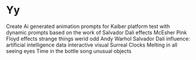 # Yy
Create Ai generated animation prompts for Kaiber platform test with dynamic prompts based on the work of Salvador Dali effects McEsher Pink Floyd effects strange things werid odd  Andy Warhol Salvador Dali influence: artificial intelligence data interactive visual  Surreal Clocks Melting in all seeing eyes Time in the bottle song unusual objects 
